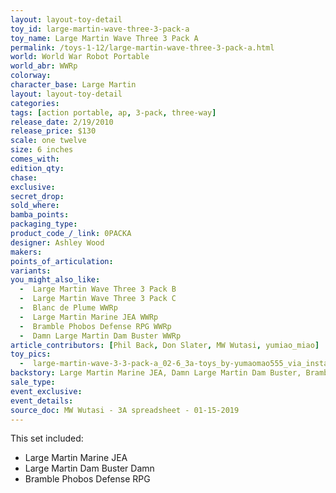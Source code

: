 ```yaml
---
layout: layout-toy-detail 
toy_id: large-martin-wave-three-3-pack-a
toy_name: Large Martin Wave Three 3 Pack A
permalink: /toys-1-12/large-martin-wave-three-3-pack-a.html
world: World War Robot Portable
world_abr: WWRp
colorway:
character_base: Large Martin
layout: layout-toy-detail
categories: 
tags: [action portable, ap, 3-pack, three-way] 
release_date: 2/19/2010
release_price: $130 
scale: one twelve
size: 6 inches
comes_with: 
edition_qty: 
chase: 
exclusive: 
secret_drop: 
sold_where: 
bamba_points: 
packaging_type: 
product_code_/_link: 0PACKA
designer: Ashley Wood
makers: 
points_of_articulation: 
variants: 
you_might_also_like:  
  -  Large Martin Wave Three 3 Pack B
  -  Large Martin Wave Three 3 Pack C
  -  Blanc de Plume WWRp
  -  Large Martin Marine JEA WWRp
  -  Bramble Phobos Defense RPG WWRp
  -  Damn Large Martin Dam Buster WWRp 
article_contributors: [Phil Back, Don Slater, MW Wutasi, yumiao_miao]
toy_pics: 
  -  large-martin-wave-3-3-pack-a_02-6_3a-toys_by-yumaomao555_via_instagram.jpg
backstory: Large Martin Marine JEA, Damn Large Martin Dam Buster, Bramble Phobos Defense RPG
sale_type: 
event_exclusive: 
event_details: 
source_doc: MW Wutasi - 3A spreadsheet - 01-15-2019
---
```

This set included:
- Large Martin Marine JEA 
- Large Martin Dam Buster Damn 
- Bramble Phobos Defense RPG